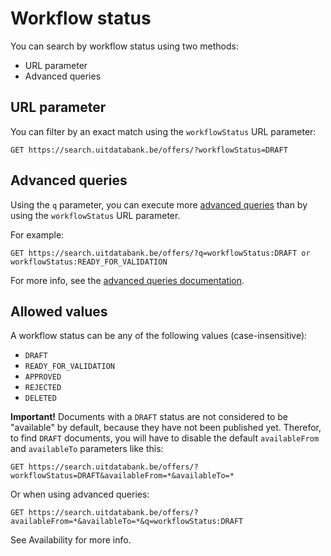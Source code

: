 # Workflow status

You can search by workflow status using two methods:

* URL parameter
* Advanced queries

## URL parameter

You can filter by an exact match using the `workflowStatus` URL parameter:

```
GET https://search.uitdatabank.be/offers/?workflowStatus=DRAFT
```

## Advanced queries

Using the `q` parameter, you can execute more [advanced queries](/advanced-queries.md) than by using the `workflowStatus` URL parameter.

For example:

```
GET https://search.uitdatabank.be/offers/?q=workflowStatus:DRAFT or workflowStatus:READY_FOR_VALIDATION
```

For more info, see the [advanced queries documentation](/advanced-queries.md).

## Allowed values

A workflow status can be any of the following values \(case-insensitive\):

* `DRAFT`
* `READY_FOR_VALIDATION`
* `APPROVED`
* `REJECTED`
* `DELETED`

**Important!** Documents with a `DRAFT` status are not considered to be "available" by default, because they have not been published yet. Therefor, to find `DRAFT` documents, you will have to disable the default `availableFrom` and `availableTo` parameters like this:

```
GET https://search.uitdatabank.be/offers/?workflowStatus=DRAFT&availableFrom=*&availableTo=*
```

Or when using advanced queries:

```
GET https://search.uitdatabank.be/offers/?availableFrom=*&availableTo=*&q=workflowStatus:DRAFT
```

See Availability for more info.



